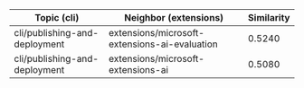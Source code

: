 | Topic (cli) | Neighbor (extensions) | Similarity |
|-------------|-------------------|------------|
| cli/publishing-and-deployment | extensions/microsoft-extensions-ai-evaluation | 0.5240 |
| cli/publishing-and-deployment | extensions/microsoft-extensions-ai | 0.5080 |
